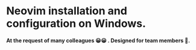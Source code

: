 # Neovim installation and configuration on Windows.

#### At the request of many colleagues 😀😀 . Designed for team members 💖.